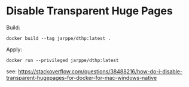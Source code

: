 # Disable Transparent Huge Pages


Build:

```
docker build --tag jarppe/dthp:latest .
```


Apply:

```
docker run --privileged jarppe/dthp:latest
```


see: https://stackoverflow.com/questions/38488216/how-do-i-disable-transparent-hugepages-for-docker-for-mac-windows-native

